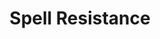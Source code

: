 ---
title: "Spell Resistance"

ability:
  types: ["Ex"]
  description: |
    A creature with spell resistance can avoid the effects of spells and spell-like abilities that directly affect it. To determine if a spell or spell-like ability works against a creature with spell resistance, the caster must make a caster level check (1d20 + caster level). If the result equals or exceeds the creature's spell resistance, the spell works normally, although the creature is still allowed a saving throw.

    Only spells and spell-like abilities are subject to spell resistance. Extraordinary and supernatural abilities (including enhancement bonuses on magic weapons) are not. A creature can have some abilities that are subject to spell resistance and some that are not. Even some spells ignore spell resistance; see When Spell Resistance Applies, below.

    A creature can voluntarily lower its spell resistance. Doing so is a standard action that does not provoke an attack of opportunity. Once a creature lowers its resistance, it remains down until the creature's next turn. At the beginning of the creature's next turn, the creature's spell resistance automatically returns unless the creature intentionally keeps it down (also a standard action that does not provoke an attack of opportunity).

    A creature's spell resistance never interferes with its own spells, items, or abilities.

    A creature with spell resistance cannot impart this power to others by touching them or standing in their midst. Only the rarest of creatures and a few magic items have the ability to bestow spell resistance upon another.

    Spell resistance does not stack. It overlaps.

    **When Spell Resistance Applies:** Each spell includes an entry that indicates whether spell resistance applies to the spell. In general, whether spell resistance applies depends on what the spell does:

    **Targeted Spells:** Spell resistance applies if the spell is targeted at the creature. Some individually targeted spells can be directed at several creatures simultaneously. In such cases, a creature's spell resistance applies only to the portion of the spell actually targeted at that creature. If several different resistant creatures are subjected to such a spell, each checks its spell resistance separately.

    **Area Spells:** Spell resistance applies if the resistant creature is within the spell's area. It protects the resistant creature without affecting the spell itself.

    **Effect Spells:** Most effect spells summon or create something and are not subject to spell resistance. Sometimes, however, spell resistance applies to effect spells, usually to those that act upon a creature more or less directly, such as _web._

    Spell resistance can protect a creature from a spell that's already been cast. Check spell resistance when the creature is first affected by the spell.

    Check spell resistance only once for any particular casting of a spell or use of a spell-like ability. If spell resistance fails the first time, it fails each time the creature encounters that same casting of the spell. Likewise, if the spell resistance succeeds the first time, it always succeeds. If the creature has voluntarily lowered its spell resistance and is then subjected to a spell, the creature still has a single chance to resist that spell later, when its spell resistance is up.

    Spell resistance has no effect unless the energy created or released by the spell actually goes to work on the resistant creature's mind or body. If the spell acts on anything else and the creature is affected as a consequence, no roll is required. Creatures can be harmed by a spell without being directly affected.

    Spell resistance does not apply if an effect fools the creature's senses or reveals something about the creature.

    Magic actually has to be working for spell resistance to apply. Spells that have instantaneous durations but lasting results aren't subject to spell resistance unless the resistant creature is exposed to the spell the instant it is cast.

    When in doubt about whether a spell's effect is direct or indirect, consider the spell's school:

    **Abjuration:** The target creature must be harmed, changed, or restricted in some manner for spell resistance to apply. Perception changes aren't subject to spell resistance.

    Abjurations that block or negate attacks are not subject to an attacker's spell resistance &ndash; it is the protected creature that is affected by the spell (becoming immune or resistant to the attack).

    **Conjuration:** These spells are usually not subject to spell resistance unless the spell conjures some form of energy. Spells that summon creatures or produce effects that function like creatures are not subject to spell resistance.

    **Divination:** These spells do not affect creatures directly and are not subject to spell resistance, even though what they reveal about a creature might be very damaging.

    **Enchantment:** Since enchantment spells affect creatures' minds, they are typically subject to spell resistance.

    **Evocation:** If an evocation spell deals damage to the creature, it has a direct effect. If the spell damages something else, it has an indirect effect.

    **Illusion:** These spells are almost never subject to spell resistance. Illusions that entail a direct attack are exceptions.

    **Necromancy:** Most of these spells alter the target creature's life force and are subject to spell resistance. Unusual necromancy spells that don't affect other creatures directly are not subject to spell resistance.

    **Transmutation:** These spells are subject to spell resistance if they transform the target creature. Transmutation spells are not subject to spell resistance if they are targeted on a point in space instead of on a creature. Some transmutations make objects harmful (or more harmful), such as {% spell_link magic-stone %}. Even these spells are not generally subject to spell resistance because they affect the objects, not the creatures against which the objects are used. Spell resistance works against {% spell_link magic-stone %} only if the creature with spell resistance is holding the stones when the cleric casts {% spell_link magic-stone %} on them.

    **Successful Spell Resistance:** Spell resistance prevents a spell or a spell-like ability from affecting or harming the resistant creature, but it never removes a magical effect from another creature or negates a spell's effect on another creature. Spell resistance prevents a spell from disrupting another spell.

    Against an ongoing spell that has already been cast, a failed check against spell resistance allows the resistant creature to ignore any effect the spell might have. The magic continues to affect others normally.
---